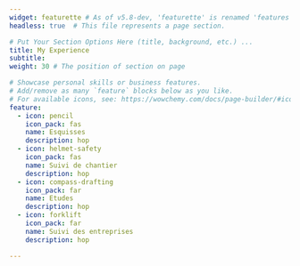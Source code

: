 ```yaml
---
widget: featurette # As of v5.8-dev, 'featurette' is renamed 'features'
headless: true  # This file represents a page section.

# Put Your Section Options Here (title, background, etc.) ...
title: My Experience
subtitle:
weight: 30 # The position of section on page

# Showcase personal skills or business features.
# Add/remove as many `feature` blocks below as you like.
# For available icons, see: https://wowchemy.com/docs/page-builder/#icons
feature:
  - icon: pencil
    icon_pack: fas
    name: Esquisses
    description: hop
  - icon: helmet-safety
    icon_pack: fas
    name: Suivi de chantier
    description: hop
  - icon: compass-drafting
    icon_pack: far
    name: Etudes
    description: hop
  - icon: forklift
    icon_pack: far
    name: Suivi des entreprises
    description: hop

---
```

